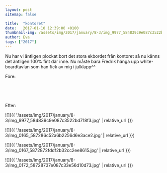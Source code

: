 ```yaml
---
layout: post
sitemap: false

title:  "kontoret"
date:   2017-01-10 12:39:00 +0100
thumbnail-img: /assets/img/2017/january/8-3/img_9977_584839c9e087c3522bd718f3.jpg
author: Eva
tags: ["2017"]
---
```


Nu har vi äntligen plockat bort det stora ekbordet från kontoret så nu känns det äntligen 100% fint där inne. Nu måste bara Fredrik hänga upp white-boardtavlan som han fick av mig i julklapp^^ 

Före:




 










 




Efter:

![]({{ '/assets/img/2017/january/8-3/img_9977_584839c9e087c3522bd718f3.jpg'  | relative_url }})

![]({{ '/assets/img/2017/january/8-3/img_0165_587286c52a6b2256d6e3ace2.jpg'  | relative_url }})

![]({{ '/assets/img/2017/january/8-3/img_0167_5872872fddf2b32cc2ee8615.jpg'  | relative_url }})

![]({{ '/assets/img/2017/january/8-3/img_0172_58728737e087c33e56d10d73.jpg'  | relative_url }})

